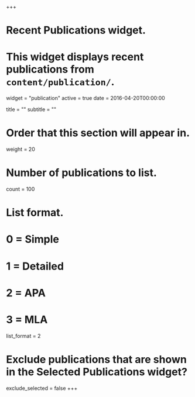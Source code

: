 +++
# Recent Publications widget.
# This widget displays recent publications from `content/publication/`.
widget = "publication"
active = true
date = 2016-04-20T00:00:00

title = ""
subtitle = ""

# Order that this section will appear in.
weight = 20

# Number of publications to list.
count = 100

# List format.
#   0 = Simple
#   1 = Detailed
#   2 = APA
#   3 = MLA
list_format = 2

# Exclude publications that are shown in the Selected Publications widget?
exclude_selected = false
+++

